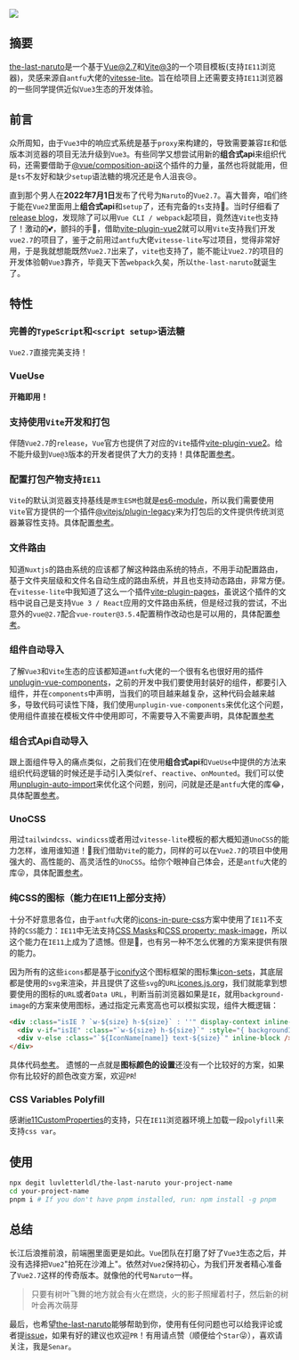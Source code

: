 ![](https://github.com/luvletterldl/the-last-naruto/raw/main/public/logo.webp)

## 摘要

[the-last-naruto](https://github.com/luvletterldl/the-last-naruto)是一个基于[Vue@2.7](https://github.com/vuejs/vue)和[Vite@3](https://github.com/vitejs/vite)的一个项目模板(支持`IE11`浏览器)，灵感来源自`antfu`大佬的[vitesse-lite](https://github.com/antfu/vitesse-lite)。旨在给项目上还需要支持`IE11`浏览器的一些同学提供近似`Vue3`生态的开发体验。

## 前言

众所周知，由于`Vue3`中的响应式系统是基于`proxy`来构建的，导致需要兼容`IE`和低版本浏览器的项目无法升级到`Vue3`。有些同学又想尝试用新的**组合式api**来组织代码，还需要借助于[@vue/composition-api](https://github.com/vuejs/composition-api)这个插件的力量，虽然也将就能用，但是`ts`不友好和缺少`setup`语法糖的境况还是令人沮丧😢。

直到那个男人在**2022年7月1日**发布了代号为`Naruto`的`Vue2.7`。喜大普奔，咱们终于能在`Vue2`里面用上**组合式api**和`setup`了，还有完备的`ts`支持💪。当时仔细看了[release blog](https://blog.vuejs.org/posts/vue-2-7-naruto.html)，发现除了可以用`Vue CLI / webpack`起项目，竟然连`Vite`也支持了！激动的💕，颤抖的手🙌，借助[vite-plugin-vue2](https://github.com/underfin/vite-plugin-vue2)就可以用`Vite`支持我们开发`vue2.7`的项目了，鉴于之前用过`antfu`大佬`vitesse-lite`写过项目，觉得非常好用，于是我就想能既然`Vue2.7`出来了，`vite`也支持了，能不能让`Vue2.7`的项目的开发体验朝`Vue3`靠齐，毕竟天下苦`webpack`久矣，所以`the-last-naruto`就诞生了。

## 特性

### 完善的`TypeScript`和`<script setup>`语法糖

`Vue2.7`直接完美支持！

### VueUse

**开箱即用！**

### 支持使用`Vite`开发和打包
伴随`Vue2.7`的`release`，`Vue`官方也提供了对应的`Vite`插件[vite-plugin-vue2](https://github.com/underfin/vite-plugin-vue2)。给不能升级到`Vue@3`版本的开发者提供了大力的支持！具体配置[参考](https://github.com/underfin/vite-plugin-vue2#install)。

### 配置打包产物支持`IE11`

`Vite`的默认浏览器支持基线是`原生ESM`也就是[es6-module](https://caniuse.com/es6-module)，所以我们需要使用`Vite`官方提供的一个插件[@vitejs/plugin-legacy](https://github.com/vitejs/vite/tree/main/packages/plugin-legacy)来为打包后的文件提供传统浏览器兼容性支持。具体配置[参考](https://github.com/luvletterldl/the-last-naruto/blob/main/vite.config.ts#L38)。

### 文件路由

知道`Nuxtjs`的路由系统的应该都了解这种路由系统的特点，不用手动配置路由，基于文件夹层级和文件名自动生成的路由系统，并且也支持动态路由，非常方便。在`vitesse-lite`中我知道了这么一个插件[vite-plugin-pages](https://github.com/hannoeru/vite-plugin-pages)，虽说这个插件的文档中说自己是支持`Vue 3 / React`应用的文件路由系统，但是经过我的尝试，不出意外的`vue@2.7`配合`vue-router@3.5.4`配置稍作改动也是可以用的，具体配置[参考](https://github.com/luvletterldl/the-last-naruto/blob/main/src/main.ts#L12)。

### 组件自动导入

了解`Vue3`和`Vite`生态的应该都知道`antfu`大佬的一个很有名也很好用的插件[unplugin-vue-components](https://github.com/antfu/unplugin-vue-components)，之前的开发中我们要使用封装好的组件，都要引入组件，并在`components`中声明，当我们的项目越来越复杂，这种代码会越来越多，导致代码可读性下降，我们使用`unplugin-vue-components`来优化这个问题，使用组件直接在模板文件中使用即可，不需要导入不需要声明，具体配置[参考](https://github.com/luvletterldl/the-last-naruto/blob/main/vite.config.ts#L34)

### 组合式Api自动导入

跟上面组件导入的痛点类似，之前我们在使用**组合式api**和`VueUse`中提供的方法来组织代码逻辑的时候还是手动引入类似`ref`、`reactive`、`onMounted`。我们可以使用[unplugin-auto-import](https://github.com/antfu/unplugin-auto-import)来优化这个问题，别问，问就是还是`antfu`大佬的库😂，具体配置[参考](https://github.com/luvletterldl/the-last-naruto/blob/main/vite.config.ts#L26)。

### UnoCSS

用过`tailwindcss`、`windicss`或者用过`vitesse-lite`模板的都大概知道`UnoCSS`的能力怎样，谁用谁知道！🤔我们借助`Vite`的能力，同样的可以在`Vue2.7`的项目中使用强大的、高性能的、高灵活性的`UnoCSS`。给你个眼神自己体会，还是`antfu`大佬的库😜，具体配置[参考](https://github.com/luvletterldl/the-last-naruto/blob/main/vite.config.ts#L44)。

### 纯CSS的图标（能力在IE11上部分支持）

十分不好意思各位，由于`antfu`大佬的[icons-in-pure-css](https://antfu.me/posts/icons-in-pure-css#colorable)方案中使用了`IE11`不支持的`CSS`能力：`IE11`中无法支持[CSS Masks](https://caniuse.com/?search=mask)和[CSS property: mask-image](https://caniuse.com/?search=mask-image)，所以这个能力在`IE11`上成为了遗憾。但是👀，也有另一种不怎么优雅的方案来提供有限的能力。

因为所有的这些`icons`都是基于[iconify](https://iconify.design/)这个图标框架的图标集[icon-sets](https://github.com/iconify/icon-sets)，其底层都是使用的`svg`来渲染，并且提供了这些`svg`的`URL`[icones.js.org](https://icones.js.org/)，我们就能拿到想要使用的图标的`URL`或者`Data URL`，判断当前浏览器如果是`IE`，就用`background-image`的方案来使用图标，通过指定元素宽高也可以模拟实现，组件大概逻辑：
```html
<div :class="isIE ? `w-${size} h-${size}` : ''" display-context inline-block text-center>
  <div v-if="isIE" :class="`w-${size} h-${size}`" :style="{ backgroundImage: `url(${Icons[name]})`, backgroundSize: '100% 100%' }" />
  <div v-else :class="`${IconName[name]} text-${size}`" inline-block />
</div>
```
具体代码[参考](https://github.com/luvletterldl/the-last-naruto/blob/main/src/components/icons/CarbonIcon.vue)。
遗憾的一点就是**图标颜色的设置**还没有一个比较好的方案，如果你有比较好的颜色改变方案，欢迎`PR`!

### CSS Variables Polyfill

感谢[ie11CustomProperties](https://github.com/nuxodin/ie11CustomProperties)的支持，只在`IE11`浏览器环境上加载一段`polyfill`来支持`css var`。

## 使用
```bash
npx degit luvletterldl/the-last-naruto your-project-name
cd your-project-name
pnpm i # If you don't have pnpm installed, run: npm install -g pnpm
```

## 总结

长江后浪推前浪，前端圈里面更是如此。`Vue`团队在打磨了好了`Vue3`生态之后，并没有选择把`Vue2`"拍死在沙滩上"。依然对`Vue2`保持初心，为我们开发者精心准备了`Vue2.7`这样的传奇版本。就像他的代号`Naruto`一样。

> 只要有树叶飞舞的地方就会有火在燃烧，火的影子照耀着村子，然后新的树叶会再次萌芽

最后，也希望[the-last-naruto](https://github.com/luvletterldl/the-last-naruto)能够帮助到你，使用有任何问题也可以给我评论或者提[issue](https://github.com/luvletterldl/the-last-naruto/issues/new)，如果有好的建议也欢迎`PR`！有用请点赞（顺便给个`Star`😜），喜欢请关注，我是`Senar`。

